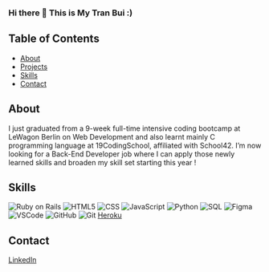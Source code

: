 ### Hi there 👋 This is My Tran Bui :)

## Table of Contents

- [About](#about)
- [Projects](#projects)
- [Skills](#skills)
- [Contact](#contact)

## About

I just graduated from a 9-week full-time intensive coding bootcamp at LeWagon Berlin on Web Development and also learnt mainly C programming language at 19CodingSchool, affiliated with School42. I’m now looking for a Back-End Developer job where I can apply those newly learned skills and broaden my skill set starting this year !

<!-- ## Projects -->

<!-- - [Project 1](link-to-project-1) - A web application for managing tasks -->
<!-- - [Project 2](link-to-project-2) - An e-commerce website for selling clothes -->
<!-- - [Project 3](link-to-project-3) - A marketing page for a new product -->

<!-- You can find more details about these projects and John's other work on his [website](https://johndoe.com). -->

## Skills

![Ruby on Rails](https://img.shields.io/badge/-Ruby%20on%20Rails-red?logo=ruby-on-rails&logoColor=white)
![HTML5](https://img.shields.io/badge/-HTML5-E34F26?logo=html5&logoColor=white)
![CSS](https://img.shields.io/badge/-CSS-1572B6?logo=css3&logoColor=white)
![JavaScript](https://img.shields.io/badge/-JavaScript-yellow?logo=javascript&logoColor=white)
![Python](https://img.shields.io/badge/-Python-3776AB?logo=python&logoColor=white)
![SQL](https://img.shields.io/badge/-SQL-4479A1?logo=mysql&logoColor=white)
![Figma](https://img.shields.io/badge/-Figma-F24E1E?logo=figma&logoColor=white)
![VSCode](https://img.shields.io/badge/-VSCode-007ACC?logo=visual-studio-code&logoColor=white)
![GitHub](https://img.shields.io/badge/-GitHub-181717?logo=github&logoColor=white)
![Git](https://img.shields.io/badge/-Git-F05032?logo=git&logoColor=white)
[Heroku](https://img.shields.io/badge/-Heroku-430098?logo=heroku&logoColor=white)

<!-- You can find more information about John's skills and projects on his [website](https://johndoe.com). -->

## Contact
[LinkedIn](www.linkedin.com/in/my-tran-bui)
<!--
**mytranbui/mytranbui** is a ✨ _special_ ✨ repository because its `README.md` (this file) appears on your GitHub profile.

Here are some ideas to get you started:

- 🔭 I’m currently working on ...
- 🌱 I’m currently learning ...
- 👯 I’m looking to collaborate on ...
- 🤔 I’m looking for help with ...
- 💬 Ask me about ...
- 📫 How to reach me: ...
- 😄 Pronouns: ...
- ⚡ Fun fact: ...
-->
